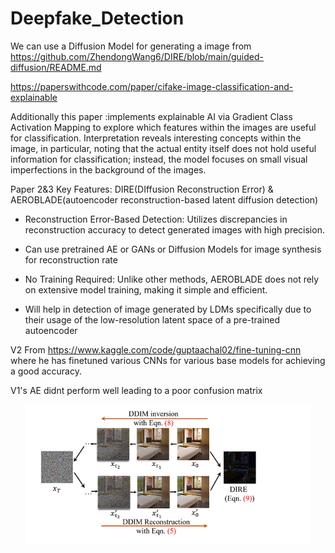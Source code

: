 # Deepfake_Detection

We can use a Diffusion Model for generating a image from https://github.com/ZhendongWang6/DIRE/blob/main/guided-diffusion/README.md

https://paperswithcode.com/paper/cifake-image-classification-and-explainable

Additionally this paper :implements explainable AI via Gradient Class Activation Mapping to explore which features within the images are useful for classification. Interpretation reveals interesting concepts within the image, in particular, noting that the actual entity itself does not hold useful information for classification; instead, the model focuses on small visual imperfections in the background of the images.

Paper 2&3 Key Features: DIRE(DIffusion Reconstruction Error) & AEROBLADE(autoencoder reconstruction-based latent diffusion detection)

- Reconstruction Error-Based Detection: Utilizes discrepancies in reconstruction accuracy to detect generated images with high precision.

- Can use pretrained AE or GANs or Diffusion Models for image synthesis for reconstruction rate

- No Training Required: Unlike other methods, AEROBLADE does not rely on extensive model training, making it simple and efficient.

- Will help in detection of image generated by LDMs specifically due to their usage of  the low-resolution latent space of a pre-trained autoencoder

V2 From https://www.kaggle.com/code/guptaachal02/fine-tuning-cnn where he has finetuned various CNNs for various base models for achieving a good accuracy.

V1's AE didnt perform well leading to a poor confusion matrix

<p align="center">
  <img src="image.png" alt="V1 Confusion Matrix" width="90%" />
</p>
